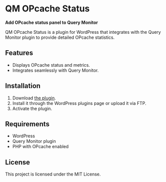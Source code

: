 # QM OPcache Status

**Add OPcache status panel to Query Monitor**

QM OPcache Status is a plugin for WordPress that integrates with the Query Monitor plugin to provide detailed OPcache statistics.

## Features

- Displays OPcache status and metrics.
- Integrates seamlessly with Query Monitor.

## Installation

1. Download [the plugin](https://github.com/szepeviktor/qm-opcache-status/archive/refs/heads/master.zip).
2. Install it through the WordPress plugins page or upload it via FTP.
3. Activate the plugin.

## Requirements

- WordPress
- Query Monitor plugin
- PHP with OPcache enabled

## License

This project is licensed under the MIT License.
